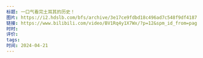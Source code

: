```yaml
---
标题: 一口气看完土耳其的历史！
图片: https://i2.hdslb.com/bfs/archive/3e17ce9fdbd18c496ad7c548f9df4187edf7275b.jpg@518w_290h_1c_!web-video-share-cover.avif
链接: https://www.bilibili.com/video/BV1Rq4y1X7Wx/?p=12&spm_id_from=pageDriver&vd_source=e815fa5e2c428a98163e9d19be40ec58
时时: 
评价: 
tags: 
时间: 2024-04-21
---
```



